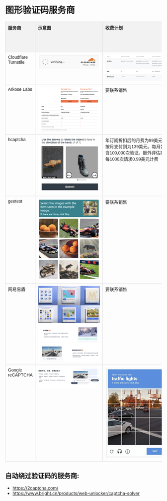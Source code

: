 # 图形验证码服务商

<style>
    table {
        width: 100%;
        border-collapse: collapse;
        font-family: sans-serif;
    }
    th, td {
        border: 1px solid #ddd;
        padding: 8px;
        text-align: left;
        vertical-align: top;
    }
    thead tr {
        background-color: #f2f2f2;
    }
    img {
        max-width: 200px;
        height: auto;
    }
</style>
<table>
  <thead>
    <tr>
      <th>服务商</th>
      <th>示意图</th>
      <th>收费计划</th>
      <th>网站信息</th>
    </tr>
  </thead>
  <tbody>
    <tr>
      <td>Cloudflare Turnstile</td>
      <td><img src="./media/image69.png" alt="Cloudflare Turnstile示意图"></td>
      <td><img src="./media/image70.png" alt="Cloudflare Turnstile收费计划"></td>
      <td><a href="https://www.cloudflare.com/application-services/products/turnstile/#Page-Pricing-AS">官方网站</a></td>
    </tr>
    <tr>
      <td>Arkose Labs</td>
      <td><img src="./media/image71.png" alt="Arkose Labs示意图"></td>
      <td>要联系销售</td>
      <td><a href="https://www.arkoselabs.com/platform/">官方网站</a></td>
    </tr>
    <tr>
      <td>hcaptcha</td>
      <td><img src="./media/image72.png" alt="hcaptcha示意图"></td>
      <td>年订阅折扣后的月费为99美元，按月支付则为139美元。每月包含100,000次验证。额外评估按每1000次请求0.99美元计费</td>
      <td><a href="https://docs.hcaptcha.com/custom_themes">官方文档</a></td>
    </tr>
    <tr>
      <td>geetest</td>
      <td><img src="./media/image73.png" alt="geetest示意图"></td>
      <td>要联系销售</td>
      <td><a href="https://www.geetest.com/en/adaptive-captcha-demo">官方网站</a></td>
    </tr>
    <tr>
      <td>网易易盾</td>
      <td>
        <img src="./media/image74.png" alt="网易易盾示意图1"><br>
        <img src="./media/image75.png" alt="网易易盾示意图2"><br>
        <img src="./media/image76.png" alt="网易易盾示意图3">
      </td>
      <td>要联系销售</td>
      <td><a href="https://dun.163.com/product/captcha">官方网站</a></td>
    </tr>
    <tr>
      <td>Google reCAPTCHA</td>
      <td><img src="./media/image77.png" alt="Google reCAPTCHA示意图"></td>
      <td><img src="./media/image78.png" alt="Google reCAPTCHA收费计划"></td>
      <td><a href="https://cloud.google.com/security/products/recaptcha">官方网站</a></td>
    </tr>
  </tbody>
</table>

## 自动绕过验证码的服务商:

*   <https://2captcha.com/>
*   <https://www.bright.cn/products/web-unlocker/captcha-solver>
